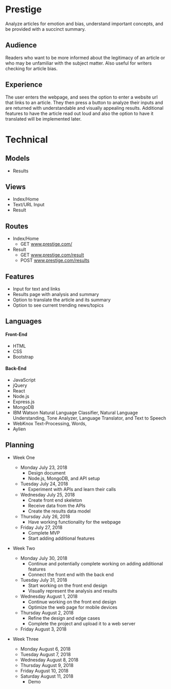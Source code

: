 # Prestige
Analyze articles for emotion and bias, understand important concepts, and be provided with a succinct summary.

## Audience
Readers who want to be more informed about the legitimacy of an article or who may be unfamiliar with the subject matter. Also useful for writers checking for article bias.

## Experience
The user enters the webpage, and sees the option to enter a website url that links to an article. They then press a button to analyze their inputs and are returned with understandable and visually appealing results. Additional features to have the article read out loud and also the option to have it translated will be implemented later.

# Technical
## Models
- Results

## Views
- Index/Home
- Text/URL Input
- Result

## Routes
- Index/Home
  - GET <span></span>www.prestige.com/
- Result
  - GET <span></span>www.prestige.com/result
  - POST <span></span>www.prestige.com/results

## Features
- Input for text and links
- Results page with analysis and summary
- Option to translate the article and its summary
- Option to see current trending news/topics

## Languages
#### Front-End
* HTML
* CSS
* Bootstrap
#### Back-End
* JavaScript
* jQuery
* React
* Node.js
* Express.js
* MongoDB
* IBM Watson Natural Language Classifier, Natural Language Understanding, Tone Analyzer, Language Translator, and Text to Speech
* WebKnox Text-Processing, Words, 
* Aylien

## Planning
- Week One
  - Monday July 23, 2018
    - Design document
    - Node.js, MongoDB, and API setup
  - Tuesday July 24, 2018
    - Experiment with APIs and learn their calls
  - Wednesday July 25, 2018
    - Create front end skeleton
    - Receive data from the APIs
    - Create the results data model
  - Thursday July 26, 2018
    - Have working functionality for the webpage
  - Friday July 27, 2018
    - Complete MVP
    - Start adding additional features
- Week Two
  - Monday July 30, 2018
    - Continue and potentially complete working on adding additional features
    - Connect the front end with the back end
  - Tuesday July 31, 2018
    - Start working on the front end design
    - Visually represent the analysis and results
  - Wednesday August 1, 2018
    - Continue working on the front end design
    - Optimize the web page for mobile devices
  - Thursday August 2, 2018
    - Refine the design and edge cases
    - Complete the project and upload it to a web server
  - Friday August 3, 2018

- Week Three
  - Monday August 6, 2018
  - Tuesday August 7, 2018
  - Wednesday August 8, 2018
  - Thursday August 9, 2018
  - Friday August 10, 2018
  - Saturday August 11, 2018
    - Demo
